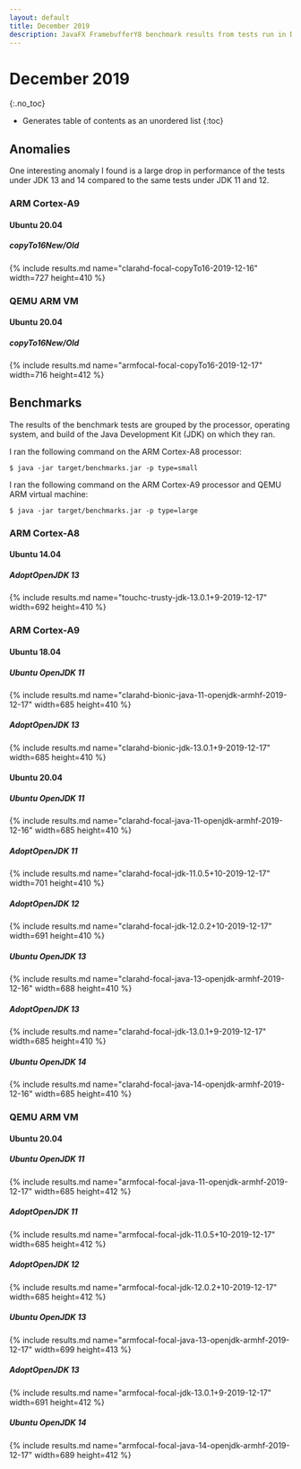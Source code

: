 ```yaml
---
layout: default
title: December 2019
description: JavaFX FramebufferY8 benchmark results from tests run in December 2019.
---
```


# December 2019
{:.no_toc}

* Generates table of contents as an unordered list
{:toc}

## Anomalies

One interesting anomaly I found is a large drop in performance of the tests under JDK 13 and 14 compared to the same tests under JDK 11 and 12.

### ARM Cortex-A9

#### Ubuntu 20.04

##### copyTo16New/Old
{% include results.md name="clarahd-focal-copyTo16-2019-12-16" width=727 height=410 %}

### QEMU ARM VM

#### Ubuntu 20.04

##### copyTo16New/Old
{% include results.md name="armfocal-focal-copyTo16-2019-12-17" width=716 height=412 %}

## Benchmarks

The results of the benchmark tests are grouped by the processor, operating system, and build of the Java Development Kit (JDK) on which they ran.

I ran the following command on the ARM Cortex-A8 processor:

```console
$ java -jar target/benchmarks.jar -p type=small
```

I ran the following command on the ARM Cortex-A9 processor and QEMU ARM virtual machine:

```console
$ java -jar target/benchmarks.jar -p type=large
```

### ARM Cortex-A8

#### Ubuntu 14.04

##### AdoptOpenJDK 13
{% include results.md name="touchc-trusty-jdk-13.0.1+9-2019-12-17" width=692 height=410 %}

### ARM Cortex-A9

#### Ubuntu 18.04

##### Ubuntu OpenJDK 11
{% include results.md name="clarahd-bionic-java-11-openjdk-armhf-2019-12-17" width=685 height=410 %}

##### AdoptOpenJDK 13
{% include results.md name="clarahd-bionic-jdk-13.0.1+9-2019-12-17" width=685 height=410 %}

#### Ubuntu 20.04

##### Ubuntu OpenJDK 11
{% include results.md name="clarahd-focal-java-11-openjdk-armhf-2019-12-16" width=685 height=410 %}

##### AdoptOpenJDK 11
{% include results.md name="clarahd-focal-jdk-11.0.5+10-2019-12-17" width=701 height=410 %}

##### AdoptOpenJDK 12
{% include results.md name="clarahd-focal-jdk-12.0.2+10-2019-12-17" width=691 height=410 %}

##### Ubuntu OpenJDK 13
{% include results.md name="clarahd-focal-java-13-openjdk-armhf-2019-12-16" width=688 height=410 %}

##### AdoptOpenJDK 13
{% include results.md name="clarahd-focal-jdk-13.0.1+9-2019-12-17" width=685 height=410 %}

##### Ubuntu OpenJDK 14
{% include results.md name="clarahd-focal-java-14-openjdk-armhf-2019-12-16" width=685 height=410 %}

### QEMU ARM VM

#### Ubuntu 20.04

##### Ubuntu OpenJDK 11
{% include results.md name="armfocal-focal-java-11-openjdk-armhf-2019-12-17" width=685 height=412 %}

##### AdoptOpenJDK 11
{% include results.md name="armfocal-focal-jdk-11.0.5+10-2019-12-17" width=685 height=412 %}

##### AdoptOpenJDK 12
{% include results.md name="armfocal-focal-jdk-12.0.2+10-2019-12-17" width=685 height=412 %}

##### Ubuntu OpenJDK 13
{% include results.md name="armfocal-focal-java-13-openjdk-armhf-2019-12-17" width=699 height=413 %}

##### AdoptOpenJDK 13
{% include results.md name="armfocal-focal-jdk-13.0.1+9-2019-12-17" width=691 height=412 %}

##### Ubuntu OpenJDK 14
{% include results.md name="armfocal-focal-java-14-openjdk-armhf-2019-12-17" width=689 height=412 %}

